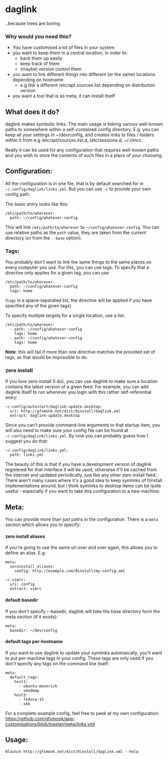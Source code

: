 # daglink
..because trees are boring

### Why would you need this?

 - You have customised a lot of files in your system
 - you want to keep them in a central location, in order to:
    - back them up easily
    - keep track of them
    - (maybe) version control them
 - you want to link different things into different (or the same) locations depending on hostname
    - e.g link a different /etc/apt.sources.list depending on distribution version
 - you want a tool that is so meta, it can install itself

## What does it do?

daglink makes symbolic links. The main usage is linking various well-known paths to somewhere within a self-contained config directory. E.g. you can keep all your settings in ~/dev/config, and creates links to files / folders within it from e.g /etc/apt/sources.list.d, /etc/sessions.d, ~/.vimrc.

Really it can be used for any configuration that requires well-known paths and you wish to store the contents of such files in a place of your choosing.

## Configuration:

All the configuration is in one file, that is by default searched for in `~/.config/daglink/links.yml`. But you can use `-c` to provide your own config path.

The basic entry looks like this:

    /etc/path/to/wherever:
      path: ~/config/whatever-config

This will link `/etc/path/to/wherever` to `~/config/whatever-config`. You can use relative paths as the `path` value, they are taken from the current directory (or from the `--base` option).

### Tags:

You probably don't want to link the same things to the same places on every computer you use. For this, you can use tags. To specify that a directive only applies for a given tag, you can use:

    /etc/path/to/wherever:
      path: ~/config/whatever-config
      tags: home

(`tags` is a space-separated list, the directive will be applied if you have specified any of the given tags)

To specify multiple targets for a single location, use a list:

    /etc/path/to/wherever:
      - path: ~/config/whatever-config
        tags: home
      - path: ~/config/whatever-config
        tags: home

**Note**: this will fail if more than one directive matches the provided set of tags, as that would be impossible to do.

### zero install

If you love zero-install (I do), you can use daglink to make sure a location contains the latest version of a given feed. For example, you can add daglink itself to run whenever you login with this rather self-referential entry:

    ~/.config/autostart/daglink-update.desktop:
      uri: http://gfxmonk.net/dist/0install/daglink.xml
      extract: daglink-update.desktop

Since you can't provide command-line arguments to that startup item, you will also need to make sure your config file can be found at `~/.config/daglink/links.yml`. By now you can probably guess how I suggest you do that:

    ~/.config/daglink/links.yml:
      path: links.yml

The beauty of this is that if you have a development version of daglink registered for that interface it will be used, otherwise it'll be cached from the internet and updated periodically, just like any other zero install feed. There aren't many cases where it's a good idea to keep symlinks of 0install implementations around, but I think symlinks to desktop items can be quite useful - especially if you want to take this configuration to a new machine.

## Meta:

You can provide more than just paths in the configuration. There is a `meta` section which allows you to specify:

#### zero install aliases

If you're going to use the same uri over and over again, this allows you to define an alias. E.g:

    meta:
      zeroinstall_aliases:
        config: http://example.com/0install/my-config.xml

    ~/.vimrc:
      uri: config
      extract: vimrc

#### default basedir

If you don't specify --basedir, daglink will take the base directory form the meta section (if it exists):

    meta:
      basedir: ~/dev/config

#### default tags per-hostname

If you want to use daglink to update your symlinks automaically, you'll want to put per-machine tags in your config. These tags are only used if you don't specify any tags on the command line itself:

    meta:
      default_tags:
        host1:
          - ubuntu-maverick
          - xmodmap
        host2:
          - fedora-15
          - xkb

For a complete example config, feel free to peek at my own configuration: https://github.com/gfxmonk/app-customisations/blob/master/meta/links.yml

## Usage:

    0launch http://gfxmonk.net/dist/0install/daglink.xml --help
